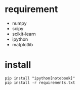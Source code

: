 # requirement
- numpy
- scipy
- scikit-learn
- ipython
- matplotlib

# install

```
pip install "ipython[notebook]"
pip install -r requirements.txt
```